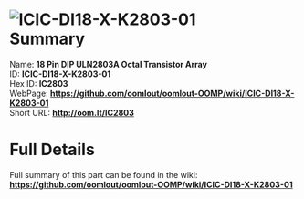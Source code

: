 
![ICIC-DI18-X-K2803-01](https://github.com/oomlout/oomlout-OOMP/blob/master/parts/ICIC-DI18-X-K2803-01/ICIC-DI18-X-K2803-01_420.jpg)   
Summary
=================
  
Name: __18 Pin DIP ULN2803A Octal Transistor Array__    
ID: __ICIC-DI18-X-K2803-01__   
Hex ID: __IC2803__   
WebPage: __https://github.com/oomlout/oomlout-OOMP/wiki/ICIC-DI18-X-K2803-01__   
Short URL: __http://oom.lt/IC2803__   

Full Details
==========================
Full summary of this part can be found in the wiki:   
__https://github.com/oomlout/oomlout-OOMP/wiki/ICIC-DI18-X-K2803-01__    

